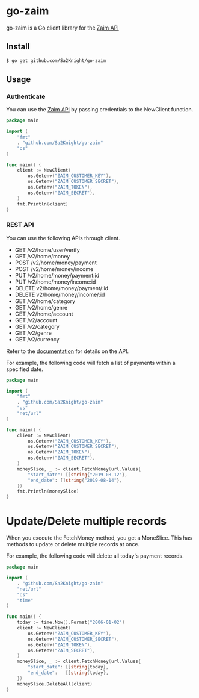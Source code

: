 # go-zaim

go-zaim is a Go client library for the [Zaim API](https://dev.zaim.net/home)

## Install

```sh
$ go get github.com/Sa2Knight/go-zaim
```

## Usage

### Authenticate

You can use the [Zaim API](https://dev.zaim.net/home) by passing credentials to the NewClient function.

```go
package main

import (
	"fmt"
	. "github.com/Sa2Knight/go-zaim"
	"os"
)

func main() {
	client := NewClient(
		os.Getenv("ZAIM_CUSTOMER_KEY"),
		os.Getenv("ZAIM_CUSTOMER_SECRET"),
		os.Getenv("ZAIM_TOKEN"),
		os.Getenv("ZAIM_SECRET"),
	)
	fmt.Println(client)
}
```

### REST API

You can use the following APIs through client.

- GET /v2/home/user/verify
- GET /v2/home/money
- POST /v2/home/money/payment
- POST /v2/home/money/income
- PUT /v2/home/money/payment:id
- PUT /v2/home/money/income:id
- DELETE v2/home/money/payment/:id
- DELETE v2/home/money/income/:id
- GET /v2/home/category
- GET /v2/home/genre
- GET /v2/home/account
- GET /v2/account
- GET /v2/category
- GET /v2/genre
- GET /v2/currency

Refer to the [documentation](https://dev.zaim.net/home/api) for details on the API.


For example, the following code will fetch a list of payments within a specified date.

```go
package main

import (
	"fmt"
	. "github.com/Sa2Knight/go-zaim"
	"os"
	"net/url"
)

func main() {
	client := NewClient(
		os.Getenv("ZAIM_CUSTOMER_KEY"),
		os.Getenv("ZAIM_CUSTOMER_SECRET"),
		os.Getenv("ZAIM_TOKEN"),
		os.Getenv("ZAIM_SECRET"),
	)
	moneySlice, _ := client.FetchMoney(url.Values{
		"start_date": []string{"2019-08-12"},
		"end_date": []string{"2019-08-14"},
	})
	fmt.Println(moneySlice)
}
```

# Update/Delete multiple records

When you execute the FetchMoney method, you get a MoneSlice. This has methods to update or delete multiple records at once.

For example, the following code will delete all today's payment records.

```go
package main

import (
	. "github.com/Sa2Knight/go-zaim"
	"net/url"
	"os"
	"time"
)

func main() {
	today := time.Now().Format("2006-01-02")
	client := NewClient(
		os.Getenv("ZAIM_CUSTOMER_KEY"),
		os.Getenv("ZAIM_CUSTOMER_SECRET"),
		os.Getenv("ZAIM_TOKEN"),
		os.Getenv("ZAIM_SECRET"),
	)
	moneySlice, _ := client.FetchMoney(url.Values{
		"start_date": []string{today},
		"end_date":   []string{today},
	})
	moneySlice.DeleteAll(client)
}
```
